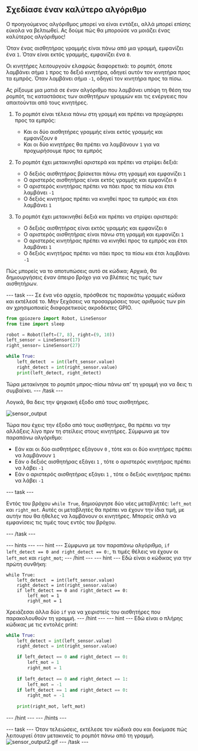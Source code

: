 ## Σχεδίασε έναν καλύτερο αλγόριθμο

Ο προηγούμενος αλγόριθμος μπορεί να είναι εντάξει, αλλά μπορεί επίσης εύκολα να βελτιωθεί. Ας δούμε πώς θα μπορούσε να μοιάζει ένας καλύτερος αλγόριθμος!

Όταν ένας αισθητήρας γραμμής είναι πάνω από μια γραμμή, εμφανίζει ένα `1`. Όταν είναι εκτός γραμμής, εμφανίζει ένα `0`.

Οι κινητήρες λειτουργούν ελαφρώς διαφορετικά: το ρομπότ, όποτε λαμβάνει σήμα `1` προς το δεξιό κινητήρα, οδηγεί αυτόν τον κινητήρα προς τα εμπρός. Όταν λαμβάνει σήμα `-1`, οδηγεί τον κινητήρα προς τα πίσω.

Ας ρίξουμε μια ματιά σε έναν αλγόριθμο που λαμβάνει υπόψη τη θέση του ρομπότ, τις καταστάσεις των αισθητήρων γραμμών και τις ενέργειες που απαιτούνται από τους κινητήρες.

1. Το ρομπότ είναι τέλεια πάνω στη γραμμή και πρέπει να προχώρησει προς τα εμπρός:
    
    - Και οι δύο αισθητήρες γραμμής είναι εκτός γραμμής και εμφανίζουν `0`
    - Και οι δύο κινητήρες θα πρέπει να λαμβάνουν `1` για να προχωρήσουμε προς τα εμπρός

2. Το ρομπότ έχει μετακινηθεί αριστερά και πρέπει να στρίψει δεξιά:
    
    - Ο δεξιός αισθητήρας βρίσκεται πάνω στη γραμμή και εμφανίζει `1`
    - Ο αριστερός αισθητήρας είναι εκτός γραμμής και εμφανίζει `0`
    - Ο αριστερός κινητήρας πρέπει να πάει προς τα πίσω και έτσι λαμβάνει `-1`
    - Ο δεξιός κινητήρας πρέπει να κινηθεί προς τα εμπρός και έτσι λαμβάνει `1`

3. Το ρομπότ έχει μετακινηθεί δεξιά και πρέπει να στρίψει αριστερά:
    
    - Ο δεξιός αισθητήρας είναι εκτός γραμμής και εμφανίζει `0`
    - Ο αριστερός αισθητήρας είναι πάνω στη γραμμή και εμφανίζει `1`
    - Ο αριστερός κινητήρας πρέπει να κινηθεί προς τα εμπρός και έτσι λαμβάνει `1`
    - Ο δεξιός κινητήρας πρέπει να πάει προς τα πίσω και έτσι λαμβάνει `-1`

Πώς μπορείς να το αποτυπώσεις αυτό σε κώδικα; Αρχικά, θα δημιουργήσεις έναν άπειρο βρόχο για να βλέπεις τις τιμές των αισθητήρων.

--- task --- 
Σε ένα νέο αρχείο, πρόσθεσε τις παρακάτω γραμμές κώδικα και εκτέλεσέ το. Μην ξεχάσεις να προσαρμόσεις τους αριθμούς των pin αν χρησιμοποιείς διαφορετικούς ακροδέκτες GPIO.

```python
from gpiozero import Robot, LineSensor
from time import sleep

robot = Robot(left=(7, 8), right=(9, 10)) 
left_sensor = LineSensor(17)
right_sensor= LineSensor(27)

while True:
    left_detect  = int(left_sensor.value)
    right_detect = int(right_sensor.value)
    print(left_detect, right_detect)
```

Τώρα μετακίνησε το ρομπότ μπρος-πίσω πάνω απ' τη γραμμή για να δεις τι συμβαίνει. --- /task ---

Λογικά, θα δεις την ψηφιακή έξοδο από τους αισθητήρες.

![sensor_output](images/sensor_output.gif)

Τώρα που έχεις την έξοδο από τους αισθητήρες, θα πρέπει να την αλλάξεις λίγο πριν τη στείλεις στους κινητήρες. Σύμφωνα με τον παραπάνω αλγόριθμο:

- Εάν και οι δύο αισθητήρες εξάγουν `0` , τότε και οι δύο κινητήρες πρέπει να λαμβάνουν `1`
- Εάν ο δεξιός αισθητήρας εξάγει `1` , τότε ο αριστερός κινητήρας πρέπει να λάβει `-1`
- Εάν ο αριστερός αισθητήρας εξάγει `1` , τότε ο δεξιός κινητήρας πρέπει να λάβει `-1`

--- task ---

Εντός του βρόχου `while True`, δημιούργησε δύο νέες μεταβλητές: `left_mot` και `right_mot`. Αυτές οι μεταβλητές θα πρέπει να έχουν την ίδια τιμή, με αυτήν που θα ήθελες να λαμβάνουν οι κινητήρες. Μπορείς απλά να εμφανίσεις τις τιμές τους εντός του βρόχου.

--- /task ---

--- hints --- --- hint --- 
Σύμφωνα με τον παραπάνω αλγόριθμο, `if left_detect == 0 and right_detect == 0:`, τι τιμές θέλεις να έχουν οι `left_mot` και `right_mot`;
--- /hint --- --- hint --- 
Εδώ είναι ο κώδικας για την πρώτη συνθήκη:
```
while True:
	left_detect  = int(left_sensor.value)
	right_detect = int(right_sensor.value)
	if left_detect == 0 and right_detect == 0:
		left_mot = 1
		right_mot = 1
```
Χρειάζεσαι άλλα δύο `if` για να χειριστείς του αισθητήρες που παρακολουθούν τη γραμμή.
--- /hint --- --- hint --- 
Εδώ είναι ο πλήρης κώδικας με τις εντολές print: 

```python 
while True: 
    left_detect = int(left_sensor.value) 
    right_detect = int(right_sensor.value)

    if left_detect == 0 and right_detect == 0:
        left_mot = 1
        right_mot = 1
    
    if left_detect == 0 and right_detect == 1:
        left_mot = -1
    if left_detect == 1 and right_detect == 0:
        right_mot = -1
    
    print(right_mot, left_mot)
```
--- /hint --- --- /hints ---

--- task --- 
Όταν τελειώσεις, εκτέλεσε τον κώδικά σου και δοκίμασε πώς λειτουργεί όταν μετακινείς το ρομπότ πάνω από τη γραμμή. 
![sensor_output2.gif](images/sensor_output2.gif) 
--- /task ---